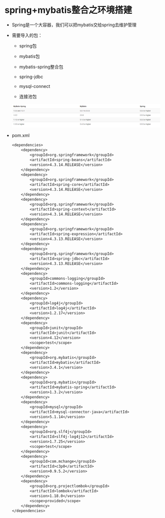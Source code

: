 # spring+mybatis整合之环境搭建

* Spring是一个大容器，我们可以把mybatis交给spring去维护管理

* 需要导入的包：

    * spring包

    * mybatis包

    * mybatis-spring整合包

    * spring-jdbc

    * mysql-connect

    * 连接池包

    <div align="center"><img src="./img/Spring-Mybatis.png"/></div>

* pom.xml

      <dependencies>
          <dependency>
              <groupId>org.springframework</groupId>
              <artifactId>spring-beans</artifactId>
              <version>4.3.14.RELEASE</version>
          </dependency>
          <dependency>
              <groupId>org.springframework</groupId>
              <artifactId>spring-core</artifactId>
              <version>4.3.14.RELEASE</version>
          </dependency>
          <dependency>
              <groupId>org.springframework</groupId>
              <artifactId>spring-context</artifactId>
              <version>4.3.14.RELEASE</version>
          </dependency>
          <dependency>
              <groupId>org.springframework</groupId>
              <artifactId>spring-expression</artifactId>
              <version>4.3.13.RELEASE</version>
          </dependency>
          <dependency>
              <groupId>org.springframework</groupId>
              <artifactId>spring-jdbc</artifactId>
              <version>4.3.13.RELEASE</version>
          </dependency>
          <dependency>
              <groupId>commons-logging</groupId>
              <artifactId>commons-logging</artifactId>
              <version>1.2</version>
          </dependency>
          <dependency>
              <groupId>log4j</groupId>
              <artifactId>log4j</artifactId>
              <version>1.2.17</version>
          </dependency>
          <dependency>
              <groupId>junit</groupId>
              <artifactId>junit</artifactId>
              <version>4.12</version>
              <scope>test</scope>
          </dependency>
          <dependency>
              <groupId>org.mybatis</groupId>
              <artifactId>mybatis</artifactId>
              <version>3.4.1</version>
          </dependency>
          <dependency>
              <groupId>org.mybatis</groupId>
              <artifactId>mybatis-spring</artifactId>
              <version>1.3.2</version>
          </dependency>
          <dependency>
              <groupId>mysql</groupId>
              <artifactId>mysql-connector-java</artifactId>
              <version>5.1.14</version>
          </dependency>
          <dependency>
              <groupId>org.slf4j</groupId>
              <artifactId>slf4j-log4j12</artifactId>
              <version>1.7.25</version>
              <scope>test</scope>
          </dependency>
          <dependency>
              <groupId>com.mchange</groupId>
              <artifactId>c3p0</artifactId>
              <version>0.9.5.2</version>
          </dependency>
          <dependency>
              <groupId>org.projectlombok</groupId>
              <artifactId>lombok</artifactId>
              <version>1.18.0</version>
              <scope>provided</scope>
          </dependency>
      </dependencies>

